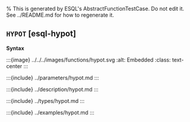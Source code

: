 % This is generated by ESQL's AbstractFunctionTestCase. Do not edit it. See ../README.md for how to regenerate it.

## `HYPOT` [esql-hypot]

**Syntax**

:::{image} ../../../images/functions/hypot.svg
:alt: Embedded
:class: text-center
:::


:::{include} ../parameters/hypot.md
:::

:::{include} ../description/hypot.md
:::

:::{include} ../types/hypot.md
:::

:::{include} ../examples/hypot.md
:::
